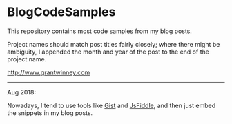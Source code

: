 # BlogCodeSamples
This repository contains most code samples from my blog posts.

Project names should match post titles fairly closely; where there might be ambiguity, I appended the month and year of the post to the end of the project name.

http://www.grantwinney.com

---

Aug 2018:

Nowadays, I tend to use tools like [Gist](https://gist.github.com/grantwinney) and [JsFiddle](https://jsfiddle.net/user/grantwinney/fiddles/), and then just embed the snippets in my blog posts.
